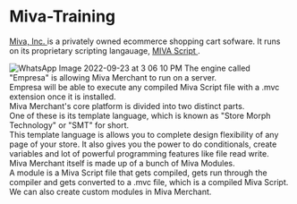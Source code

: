# Miva-Training
[ Miva, Inc. ](https://www.miva.com/) is a privately owned ecommerce shopping cart sofware. 
It runs on its proprietary scripting langauage, [ MIVA Script ](https://www.mivascript.com/).

![WhatsApp Image 2022-09-23 at 3 06 10 PM](https://user-images.githubusercontent.com/99424113/192203777-03f25001-0e63-46ed-a659-3ee50ad91d25.jpeg)
The engine called "Empresa" is allowing Miva Merchant to run on a server.   
Empresa will be able to execute any compiled Miva Script file with a .mvc extension once it is installed.   
Miva Merchant's core platform is divided into two distinct parts.   
One of these is its template language, which is known as "Store Morph Technology" or "SMT" for short.   
This template language is allows you to complete design flexibility of any page of your store. It also gives you the power to do conditionals, create variables and lot of powerful programming features like file read write.  
Miva Merchant itself is made up of a bunch of Miva Modules.   
A module is a Miva Script file that gets compiled, gets run through the compiler and gets converted to a .mvc file, which is a compiled Miva Script.  
We can also create custom modules in Miva Merchant.
